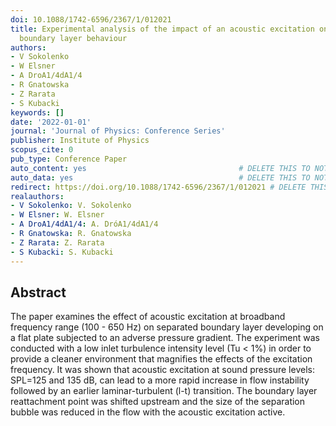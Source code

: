 ```yaml
---
doi: 10.1088/1742-6596/2367/1/012021
title: Experimental analysis of the impact of an acoustic excitation on a separated
  boundary layer behaviour
authors:
- V Sokolenko
- W Elsner
- A DroA1/4dA1/4
- R Gnatowska
- Z Rarata
- S Kubacki
keywords: []
date: '2022-01-01'
journal: 'Journal of Physics: Conference Series'
publisher: Institute of Physics
scopus_cite: 0
pub_type: Conference Paper
auto_content: yes                                  # DELETE THIS TO NOT AUTO GENERATE CONTENT
auto_data: yes                                     # DELETE THIS TO NOT AUTO GENERATE METADATA
redirect: https://doi.org/10.1088/1742-6596/2367/1/012021 # DELETE THIS TO NOT REDIRECT
realauthors:
- V Sokolenko: V. Sokolenko
- W Elsner: W. Elsner
- A DroA1/4dA1/4: A. DróA1/4dA1/4
- R Gnatowska: R. Gnatowska
- Z Rarata: Z. Rarata
- S Kubacki: S. Kubacki
---
```



## Abstract
The paper examines the effect of acoustic excitation at broadband frequency range (100 - 650 Hz) on separated boundary layer developing on a flat plate subjected to an adverse pressure gradient. The experiment was conducted with a low inlet turbulence intensity level (Tu < 1%) in order to provide a cleaner environment that magnifies the effects of the excitation frequency. It was shown that acoustic excitation at sound pressure levels: SPL=125 and 135 dB, can lead to a more rapid increase in flow instability followed by an earlier laminar-turbulent (l-t) transition. The boundary layer reattachment point was shifted upstream and the size of the separation bubble was reduced in the flow with the acoustic excitation active.
